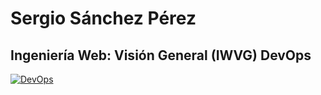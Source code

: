 # Sergio Sánchez Pérez
## Ingeniería Web: Visión General (IWVG) DevOps

[![DevOps](https://github.com/sergiobq0123/iwvg-devops/actions/workflows/test.yml/badge.svg)](https://github.com/sergiobq0123/iwvg-devops/actions/workflows/test.yml)

